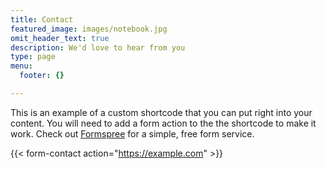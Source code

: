 ```yaml
---
title: Contact
featured_image: images/notebook.jpg
omit_header_text: true
description: We'd love to hear from you
type: page
menu:
  footer: {}

---
```

This is an example of a custom shortcode that you can put right into your content. You will need to add a form action to the the shortcode to make it work. Check out [Formspree](https://formspree.io/) for a simple, free form service.

{{< form-contact action="https://example.com"  >}}